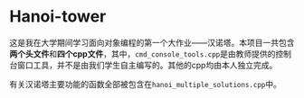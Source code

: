 # Hanoi-tower

这是我在大学期间学习面向对象编程的第一个大作业——汉诺塔。本项目一共包含**两个头文件**和**四个cpp文件**，其中，`cmd_console_tools.cpp`是由教师提供的控制台窗口工具，并不是由我们学生自主编写的。其他的cpp均由本人独立完成。

有关汉诺塔主要功能的函数全部被包含在`hanoi_multiple_solutions.cpp`中。

